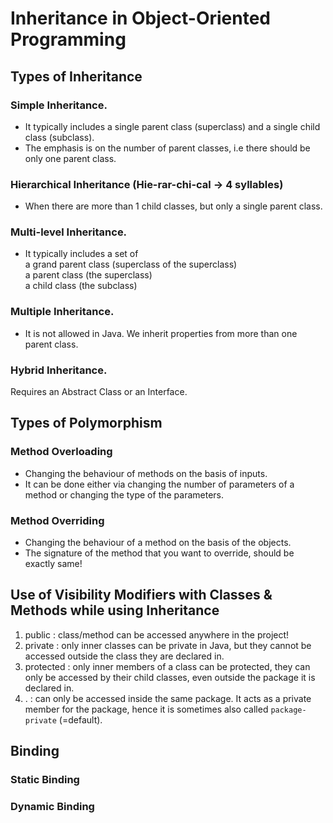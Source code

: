 # Inheritance in Object-Oriented Programming

## Types of Inheritance

### Simple Inheritance.  
- It typically includes a single parent class (superclass)
and a single child class (subclass).
- The emphasis is on the number of parent classes, i.e there should be only one parent class.

### Hierarchical Inheritance (Hie-rar-chi-cal -> 4 syllables)
- When there are more than 1 child classes, but only a single parent class.


### Multi-level Inheritance.
- It typically includes a set of  
 a grand parent class (superclass of the superclass)  
 a parent class (the superclass)  
 a child class (the subclass)

### Multiple Inheritance.
- It is not allowed in Java.
We inherit properties from more than one parent class.

### Hybrid Inheritance.
Requires an Abstract Class or an Interface.
 
## Types of Polymorphism

### Method Overloading
- Changing the behaviour of methods on the basis of inputs.
- It can be done either via changing the number of parameters of a method or changing the type of the parameters.

### Method Overriding
- Changing the behaviour of a method on the basis of the objects.
- The signature of the method that you want to override, should be exactly same!

## Use of Visibility Modifiers with Classes & Methods while using Inheritance
1. public : class/method can be accessed anywhere in the project! 
2. private : only inner classes can be private in Java, but they cannot be accessed
outside the class they are declared in.
3. protected : only inner members of a class can be protected, they can only be accessed
by their child classes, even outside the package it is declared in.
4. <default>. : can only be accessed inside the same package.
It acts as a private member for the package, hence it is sometimes also called
`package-private` (=default).

## Binding

### Static Binding


### Dynamic Binding